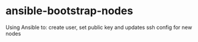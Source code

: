 # ansible-bootstrap-nodes
Using Ansible to: create user, set public key and updates ssh config for new nodes
